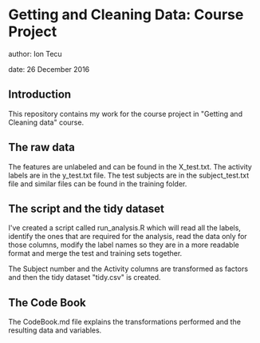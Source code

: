 <!-- rmarkdown v1 -->
# Getting and Cleaning Data: Course Project

author: Ion Tecu

date: 26 December 2016

## Introduction

This repository contains my work for the course project in "Getting and Cleaning data" course.

## The raw data

The features are unlabeled and can be found in the X_test.txt. The activity labels are in the y_test.txt file. The test subjects are in the subject_test.txt file and similar files can be found in the training folder.

## The script and the tidy dataset

I've created a script called run_analysis.R which will read all the labels, identify the ones that are required for the analysis, read the data only for those columns, modify the label names so they are in a more readable format and merge the test and training sets together.

The Subject number and the Activity columns are transformed as factors and then the tidy dataset "tidy.csv" is created.

## The Code Book

The CodeBook.md file explains the transformations performed and the resulting data and variables.
